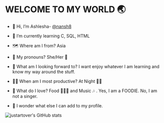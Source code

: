 # WELCOME TO MY WORLD :earth_asia:

- 👋 Hi, I’m Ashlesha- [@nansh8](https://github.com/nansh8)

- 🌱 I’m currently learning C, SQL, HTML

- :world_map: Where am I from? Asia

- :speech_balloon: My pronouns? She/Her :woman:

- 👀 What am I looking forward to? I want enjoy whatever I am learning and know my way around the stuff.

- 👩‍💻 When am I most productive? At Night 🌆🌃

- 💖 What do I love? Food 🍟🍔🍕 and Music :notes: . Yes, I am a FOODIE. No, I am not a singer. 

- 💭 I wonder what else I can add to my profile. 

![justartover's GitHub stats](https://github-readme-stats.vercel.app/api?username=nansh8&show_icons=true&theme)

<!---
- 👀 I’m interested in ...
- 💞️ I’m looking to collaborate on ...
- 📫 How to reach me ...

nansh8/nansh8 is a ✨ special ✨ repository because its `README.md` (this file) appears on your GitHub profile.
You can click the Preview link to take a look at your changes.
--->
